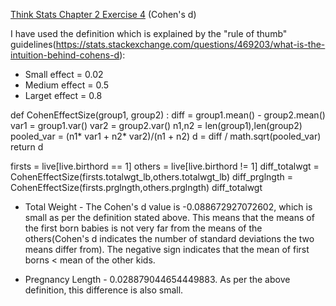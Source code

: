 [Think Stats Chapter 2 Exercise 4](http://greenteapress.com/thinkstats2/html/thinkstats2003.html#toc24) (Cohen's d)

I have used the definition which is explained by the "rule of thumb" guidelines(https://stats.stackexchange.com/questions/469203/what-is-the-intuition-behind-cohens-d): 
* Small effect = 0.02 
* Medium effect = 0.5 
* Larget effect = 0.8 

def CohenEffectSize(group1, group2) :
    diff = group1.mean() - group2.mean()
    var1 = group1.var()
    var2 = group2.var()
    n1,n2 = len(group1),len(group2)
    pooled_var = (n1* var1 + n2* var2)/(n1 + n2)
    d = diff / math.sqrt(pooled_var)
    return d 
    
firsts = live[live.birthord == 1]
others = live[live.birthord != 1]
diff_totalwgt = CohenEffectSize(firsts.totalwgt_lb,others.totalwgt_lb)
diff_prglngth = CohenEffectSize(firsts.prglngth,others.prglngth)
diff_totalwgt

* Total Weight - The Cohen's d value is -0.088672927072602, which is small as per the definition stated above. This means that the means of the first born babies is not very far from the means of the others(Cohen's d indicates the number of standard deviations the two means differ from). The negative sign indicates that the mean of first borns < mean of the other kids.

* Pregnancy Length - 0.028879044654449883. As per the above definition, this difference is also small. 



